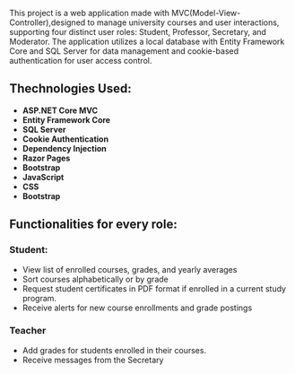 This project is a web application made with MVC(Model-View-Controller),designed to manage university courses and user interactions, supporting four distinct user roles: Student, Professor, Secretary, and Moderator. The application utilizes a local database with Entity Framework Core and SQL Server for data management and cookie-based authentication for user access control.

## Thechnologies Used:
- **ASP.NET Core MVC**
- **Entity Framework Core**
- **SQL Server**
- **Cookie Authentication**
- **Dependency Injection**
- **Razor Pages**
- **Bootstrap**
- **JavaScript**
- **CSS**
- **Bootstrap**

## Functionalities for every role:
### Student:
- View list of enrolled courses, grades, and yearly averages
- Sort courses alphabetically or by grade
- Request student certificates in PDF format if enrolled in a current study program.
- Receive alerts for new course enrollments and grade postings

### Teacher
- Add grades for students enrolled in their courses.
- Receive messages from the Secretary

